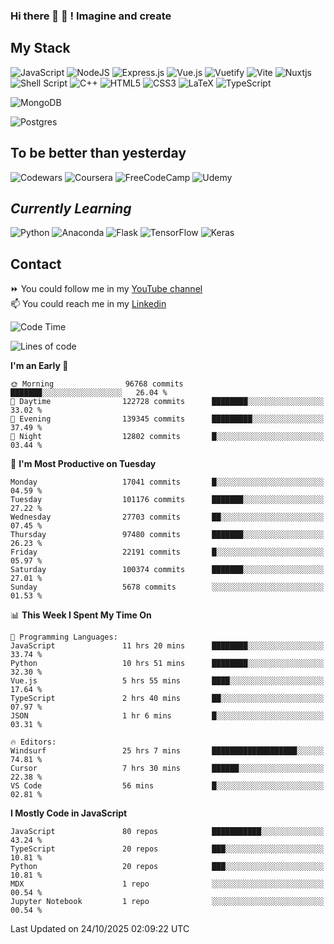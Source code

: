 ### Hi there 👋 🤖 ! Imagine and create

## My Stack
![JavaScript](https://img.shields.io/badge/javascript-%23323330.svg?style=for-the-badge&logo=javascript&logoColor=%23F7DF1E) ![NodeJS](https://img.shields.io/badge/node.js-6DA55F?style=for-the-badge&logo=node.js&logoColor=white) <img alt="Express.js" src="https://img.shields.io/badge/express.js%20-%23404d59.svg?&style=for-the-badge"/> ![Vue.js](https://img.shields.io/badge/vuejs-%2335495e.svg?style=for-the-badge&logo=vuedotjs&logoColor=%234FC08D) ![Vuetify](https://img.shields.io/badge/Vuetify-1867C0?style=for-the-badge&logo=vuetify&logoColor=AEDDFF) ![Vite](https://img.shields.io/badge/vite-%23646CFF.svg?style=for-the-badge&logo=vite&logoColor=white) ![Nuxtjs](https://img.shields.io/badge/Nuxt-002E3B?style=for-the-badge&logo=nuxtdotjs&logoColor=#00DC82) ![Shell Script](https://img.shields.io/badge/shell_script-%23121011.svg?style=for-the-badge&logo=gnu-bash&logoColor=white) ![C++](https://img.shields.io/badge/c++-%2300599C.svg?style=for-the-badge&logo=c%2B%2B&logoColor=white) ![HTML5](https://img.shields.io/badge/html5-%23E34F26.svg?style=for-the-badge&logo=html5&logoColor=white) ![CSS3](https://img.shields.io/badge/css3-%231572B6.svg?style=for-the-badge&logo=css3&logoColor=white) ![LaTeX](https://img.shields.io/badge/latex-%23008080.svg?style=for-the-badge&logo=latex&logoColor=white) ![TypeScript](https://img.shields.io/badge/typescript-%23007ACC.svg?style=for-the-badge&logo=typescript&logoColor=white)
<div>
  <img alt="MongoDB" src ="https://img.shields.io/badge/MongoDB-%234ea94b.svg?&style=for-the-badge&logo=mongodb&logoColor=white"/>
  
  ![Postgres](https://img.shields.io/badge/postgres-%23316192.svg?style=for-the-badge&logo=postgresql&logoColor=white)
</div>

## To be better than yesterday
![Codewars](https://img.shields.io/badge/Codewars-B1361E?style=for-the-badge&logo=codewars&logoColor=grey)
  ![Coursera](https://img.shields.io/badge/Coursera-%230056D2.svg?style=for-the-badge&logo=Coursera&logoColor=white)
  ![FreeCodeCamp](https://img.shields.io/badge/Freecodecamp-%23123.svg?&style=for-the-badge&logo=freecodecamp&logoColor=green)
  ![Udemy](https://img.shields.io/badge/Udemy-A435F0?style=for-the-badge&logo=Udemy&logoColor=white)

## *Currently Learning*
![Python](https://img.shields.io/badge/python-3670A0?style=for-the-badge&logo=python&logoColor=ffdd54) ![Anaconda](https://img.shields.io/badge/Anaconda-%2344A833.svg?style=for-the-badge&logo=anaconda&logoColor=white) 
![Flask](https://img.shields.io/badge/flask-%23000.svg?style=for-the-badge&logo=flask&logoColor=white) ![TensorFlow](https://img.shields.io/badge/TensorFlow-%23FF6F00.svg?style=for-the-badge&logo=TensorFlow&logoColor=white) ![Keras](https://img.shields.io/badge/Keras-%23D00000.svg?style=for-the-badge&logo=Keras&logoColor=white)

## Contact
⏩ You could follow me in my <a href="https://www.youtube.com/c/ViktorJimenezF" target="blank">YouTube channel</a>   <br>
📫 You could reach me in my <a href="https://www.linkedin.com/in/victorjuanjimenez/" target="blank">Linkedin</a>  

<!--START_SECTION:waka-->
![Code Time](http://img.shields.io/badge/Code%20Time-4%2C128%20hrs%2044%20mins-blue)

![Lines of code](https://img.shields.io/badge/From%20Hello%20World%20I%27ve%20Written-671.2%20million%20lines%20of%20code-blue)

**I'm an Early 🐤** 

```text
🌞 Morning                96768 commits       ███████░░░░░░░░░░░░░░░░░░   26.04 % 
🌆 Daytime                122728 commits      ████████░░░░░░░░░░░░░░░░░   33.02 % 
🌃 Evening                139345 commits      █████████░░░░░░░░░░░░░░░░   37.49 % 
🌙 Night                  12802 commits       █░░░░░░░░░░░░░░░░░░░░░░░░   03.44 % 
```
📅 **I'm Most Productive on Tuesday** 

```text
Monday                   17041 commits       █░░░░░░░░░░░░░░░░░░░░░░░░   04.59 % 
Tuesday                  101176 commits      ███████░░░░░░░░░░░░░░░░░░   27.22 % 
Wednesday                27703 commits       ██░░░░░░░░░░░░░░░░░░░░░░░   07.45 % 
Thursday                 97480 commits       ███████░░░░░░░░░░░░░░░░░░   26.23 % 
Friday                   22191 commits       █░░░░░░░░░░░░░░░░░░░░░░░░   05.97 % 
Saturday                 100374 commits      ███████░░░░░░░░░░░░░░░░░░   27.01 % 
Sunday                   5678 commits        ░░░░░░░░░░░░░░░░░░░░░░░░░   01.53 % 
```


📊 **This Week I Spent My Time On** 

```text
💬 Programming Languages: 
JavaScript               11 hrs 20 mins      ████████░░░░░░░░░░░░░░░░░   33.74 % 
Python                   10 hrs 51 mins      ████████░░░░░░░░░░░░░░░░░   32.30 % 
Vue.js                   5 hrs 55 mins       ████░░░░░░░░░░░░░░░░░░░░░   17.64 % 
TypeScript               2 hrs 40 mins       ██░░░░░░░░░░░░░░░░░░░░░░░   07.97 % 
JSON                     1 hr 6 mins         █░░░░░░░░░░░░░░░░░░░░░░░░   03.31 % 

🔥 Editors: 
Windsurf                 25 hrs 7 mins       ███████████████████░░░░░░   74.81 % 
Cursor                   7 hrs 30 mins       ██████░░░░░░░░░░░░░░░░░░░   22.38 % 
VS Code                  56 mins             █░░░░░░░░░░░░░░░░░░░░░░░░   02.81 % 
```

**I Mostly Code in JavaScript** 

```text
JavaScript               80 repos            ███████████░░░░░░░░░░░░░░   43.24 % 
TypeScript               20 repos            ███░░░░░░░░░░░░░░░░░░░░░░   10.81 % 
Python                   20 repos            ███░░░░░░░░░░░░░░░░░░░░░░   10.81 % 
MDX                      1 repo              ░░░░░░░░░░░░░░░░░░░░░░░░░   00.54 % 
Jupyter Notebook         1 repo              ░░░░░░░░░░░░░░░░░░░░░░░░░   00.54 % 
```




 Last Updated on 24/10/2025 02:09:22 UTC
<!--END_SECTION:waka-->

<!--
**ViktorJJF/ViktorJJF** is a ✨ _special_ ✨ repository because its `README.md` (this file) appears on your GitHub profile.



Here are some ideas to get you started:

- 🔭 I’m currently working on ...
- 🌱 I’m currently learning ...
- 👯 I’m looking to collaborate on ...
- 🤔 I’m looking for help with ...
- 💬 Ask me about ...
- 📫 How to reach me: ...
- 😄 Pronouns: ...
- ⚡ Fun fact: ...
-->
